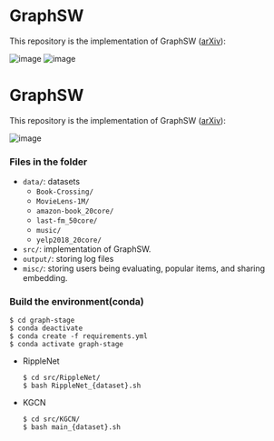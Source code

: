 # GraphSW

This repository is the implementation of GraphSW ([arXiv](https://arxiv.org/abs/1908.05611)):

![image](https://github.com/mengruwu/graphsw/blob/master/framwork.png)
![image](https://github.com/mengruwu/graphsw/blob/master/performance.png)

# GraphSW

This repository is the implementation of GraphSW ([arXiv](https://arxiv.org/abs/1908.05611)):

![image](https://github.com/mengruwu/graphsw/blob/master/framwork.png)



### Files in the folder

- `data/`: datasets
  - `Book-Crossing/`
  - `MovieLens-1M/`
  - `amazon-book_20core/`
  - `last-fm_50core/`
  - `music/`
  - `yelp2018_20core/`
- `src/`: implementation of GraphSW.
- `output/`: storing log files
- `misc/`: storing users being evaluating, popular items, and sharing embedding.

### Build the environment(conda)

```
$ cd graph-stage
$ conda deactivate
$ conda create -f requirements.yml
$ conda activate graph-stage
```
- RippleNet
  ```
  $ cd src/RippleNet/
  $ bash RippleNet_{dataset}.sh
  ```
- KGCN
  ```
  $ cd src/KGCN/
  $ bash main_{dataset}.sh
  ```
